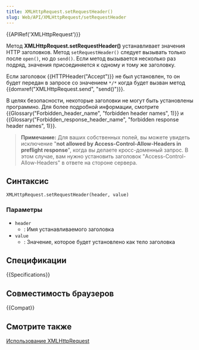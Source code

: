 ```yaml
---
title: XMLHttpRequest.setRequestHeader()
slug: Web/API/XMLHttpRequest/setRequestHeader
---
```


{{APIRef('XMLHttpRequest')}}

Метод **XMLHttpRequest.setRequestHeader()** устанавливает значения HTTP заголовков. Метод `setRequestHeader()` следует вызывать только после `open()`, но до `send()`. Если метод вызывается несколько раз подряд, значения присоединяется к одному и тому же заголовку.

Если заголовок {{HTTPHeader("Accept")}} не был установлен, то он будет передан в запросе со значением `*/*` когда будет вызван метод {{domxref("XMLHttpRequest.send", "send()")}}.

В целях безопасности, некоторые заголовки не могут быть установлены программно. Для более подробной информации, смотрите {{Glossary("Forbidden_header_name", "forbidden header names", 1)}} и {{Glossary("Forbidden_response_header_name", "forbidden response header names", 1)}}.

> **Примечание:** Для ваших собственных полей, вы можете увидеть исключение "**not allowed by Access-Control-Allow-Headers in preflight response**", когда вы делаете кросс-доменный запрос. В этом случае, вам нужно установить заголовок "Access-Control-Allow-Headers" в ответе на стороне сервера.

## Синтаксис

```
XMLHttpRequest.setRequestHeader(header, value)
```

### Параметры

- `header`
  - : Имя устанавливаемого заголовка
- `value`
  - : Значение, которое будет установлено как тело заголовка

## Спецификации

{{Specifications}}

## Совместимость браузеров

{{Compat}}

## Смотрите также

[Использование XMLHttpRequest](/ru/docs/Web/API/XMLHttpRequest_API/Using_XMLHttpRequest)
